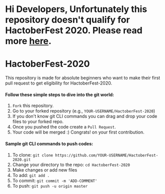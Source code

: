 # Hi Developers, Unfortunately this repository doesn't qualify for HactoberFest 2020. Please read more [here](https://github.com/AkhzarFarhan/HactoberFest-2020/issues/1).

# HactoberFest-2020
This repository is made for absolute beginners who want to make their first pull request to get eligibility for HactoberFest-2020.
#### Follow these simple steps to dive into the git world:

1) `Fork` this repository.
2) Go to your forked repository (e.g., `YOUR-USERNAME/HactoberFest-2020`)
3) If you don't know git CLI commands you can drag and drop your code files to your forked repo.
4) Once you pushed the code create a `Pull Request`.
5) Your code will be merged :) Congrats! on your first contribution.


#### Sample git CLI commands to push codes:

1) To clone: `git clone https://github.com/YOUR-USERNAME/HactoberFest-2020.git`
2) Change your directory to the repo: `cd HactoberFest-2020`
3) Make changes or add new files
4) To add: `git add .`
5) To commit: `git commit -m 'ADD-COMMENT'`
6) To push: `git push -u origin master`
